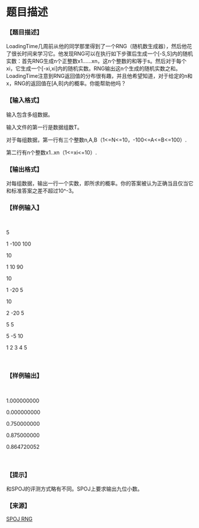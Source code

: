 # 题目描述


<h3>
【题目描述】
</h3>
<p>
LoadingTime几周前从他的同学那里得到了一个RNG（随机数生成器），然后他花了很长时间来学习它。他发现RNG可以在执行如下步骤后生成一个[-S,S]内的随机实数：首先RNG生成n个正整数x1……xn，这n个整数的和等于s。然后对于每个xi，它生成一个[-xi,xi]内的随机实数。RNG输出这n个生成的随机实数之和。LoadingTime注意到RNG返回值的分布很有趣，并且他希望知道，对于给定的n和x，RNG的返回值在[A,B]内的概率。你能帮助他吗？
</p>
<h3>
【输入格式】
</h3>
<p>
输入包含多组数据。
</p>
<p>
输入文件的第一行是数据组数T。
</p>
<p>
对于每组数据，第一行有三个整数n,A,B（1&lt;=N&lt;=10，-100&lt;=A&lt;=B&lt;=100）.
</p>
<p>
第二行有n个整数x1..xn（1&lt;=xi&lt;=10）.
</p>
<h3>
【输出格式】
</h3>
<p>
对每组数据，输出一行一个实数，即所求的概率。你的答案被认为正确当且仅当它和标准答案之差不超过10^-3。
</p>
<h3>
【样例输入】
</h3>
<p>
<br/>
</p>
<p>
5
</p>
<p>
1 -100 100
</p>
<p>
10
</p>
<p>
1 10 90
</p>
<p>
10
</p>
<p>
1 -20 5
</p>
<p>
10
</p>
<p>
2 -20 5
</p>
<p>
5 5
</p>
<p>
5 -5 10
</p>
<p>
1 2 3 4 5
</p>
<p>
<br/>
</p>
<h3>
【样例输出】
</h3>
<p>
<br/>
</p>
<p>
1.000000000
</p>
<p>
0.000000000
</p>
<p>
0.750000000
</p>
<p>
0.875000000
</p>
<p>
0.864720052
</p>
<p>
<br/>
</p>
<h3>
【提示】
</h3>
<p>
和SPOJ的评测方式略有不同。SPOJ上要求输出九位小数。
</p>
<h3>
【来源】
</h3>
<p>
<a href="http://www.spoj.com/problems/RNG/" target="_blank">SPOJ RNG</a>
</p>
